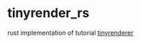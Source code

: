 # tinyrender_rs
rust implementation of tutorial [tinyrenderer](https://github.com/ssloy/tinyrenderer)
